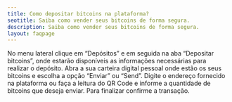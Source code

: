 ```yaml
---
title: Como depositar bitcoins na plataforma?
seotitle: Saiba como vender seus bitcoins de forma segura.
description: Saiba como vender seus bitcoins de forma segura.
layout: faqpage
---
```

No menu lateral clique em “Depósitos” e em seguida na aba “Depositar bitcoins”, onde estarão disponíveis as informações necessárias para realizar o depósito.
Abra a sua carteira digital pessoal onde estão os seus bitcoins e escolha a opção “Enviar” ou “Send”. Digite o endereço fornecido na plataforma ou faça a leitura do QR Code e informe a quantidade de bitcoins que deseja enviar. Para finalizar confirme a transação.
